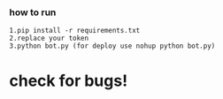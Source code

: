 ### how to run 
    1.pip install -r requirements.txt
    2.replace your token
    3.python bot.py (for deploy use nohup python bot.py)

# check for bugs!

